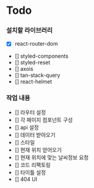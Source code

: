 # Todo

### 설치할 라이브러리

- [x] react-router-dom
- [] styled-components
- [] styled-reset
- [] axois
- [] tan-stack-query
- [] react-helmet

### 작업 내용

- [] 라우터 설정
- [] 각 페이지 컴포넌트 구성
- [] api 설정
- [] 데이터 받아오기
- [] 스타일
- [] 현재 위치 얻어오기
- [] 현재 위치에 맞는 날씨정보 요청
- [] 코드 리팩토링
- [] 타이틀 설정
- [] 404 UI
